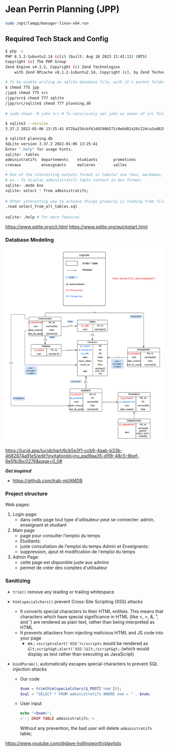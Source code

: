 # Jean Perrin Planning (JPP)

```bash
sudo /opt/lampp/manager-linux-x64.run
```

## Required Tech Stack and Config

```bash
$ php -v
PHP 8.1.2-1ubuntu2.14 (cli) (built: Aug 18 2023 11:41:11) (NTS)
Copyright (c) The PHP Group
Zend Engine v4.1.2, Copyright (c) Zend Technologies
    with Zend OPcache v8.1.2-1ubuntu2.14, Copyright (c), by Zend Technologies
```

```bash
# To be enable writing on sqlite database file, with it's parent folders, they should have the necessary permission
$ chmod 775 jpp
/jpp$ chmod 775 src
/jpp/src$ chmod 777 sqlite
/jpp/src/sqlite$ chmod 777 planning.db

# sudo chown -R john src # To recursively set john as owner of src folder
```

```bash
$ sqlite3 --version
3.37.2 2022-01-06 13:25:41 872ba256cbf61d9290b571c0e6d82a20c224ca3ad82971edc46b29818d5dalt1
```

```bash
$ sqlite3 planning.db
SQLite version 3.37.2 2022-01-06 13:25:41
Enter ".help" for usage hints.
sqlite> .tables
administratifs  departements    etudiants       promotions    
crenaux         enseignants     matieres        salles  
```

```bash
# One of the interesting outputs format is tabular one (box, markdown, table) 
# ex.: To display administratifs table content in box format:
sqlite> .mode box
sqlite> select * from administratifs;

# Other interesting way to achieve things properly is reading from files
.read select_from_all_tables.sql

sqlite> .help # for more features
```

<https://www.sqlite.org/cli.html>
<https://www.sqlite.org/quickstart.html>

### Database Modeling

![Database Model](./doc/Modélisation.png)

<https://lucid.app/lucidchart/6cb5e3f1-ccb9-4aab-b33b-4682874a91e5/edit?invitationId=inv_ead9aa35-d1f8-48c5-8bef-6e5fb3bc0276&page=0_0#>

**_Get inspired_**

- <https://github.com/trab-ml/AMDB>

### Project structure

Web pages:

1. Login page:
   - dans cette page tout type d'utilisateur peut se connecter: admin, enseignant et etudiant
2. Main page
   - page pour consulter l'emploi du temps
   - Etudiants:
   - juste consultation de l'emploi du temps
     Admin et Enseignants:
   - suppression, ajout et modification de l'emploi du temps
3. Admin Page:
   - cette page est disponible juste aux admins
   - permet de créer des comptes d'utilisateur

### Sanitizing

- `trim()` remove any leading or trailing whitespace

- `htmlspecialchars()` prevent Cross-Site Scripting (XSS) attacks
  - It converts special characters to their HTML entities. This means that characters which have special significance in HTML (like <, >, &, ", and ') are rendered as plain text, rather than being interpreted as HTML
  - It prevents attackers from injecting malicious HTML and JS code into your page
    - ex.: `<script>alert('XSS')</script>` would be rendered as `&lt;script&gt;alert('XSS')&lt;/script&gt;` (which would display as text rather than executing as JavaScript)

- `bindParam()`, automatically escapes special characters to prevent SQL injection attacks
  - Our code

    ```php
    $nom = trim(htmlspecialchars($_POST['nom']));
    $sql = "SELECT * FROM administratifs WHERE nom = " . $nom;
    ```

  - User input

    ```php
    echo "<$nom>";
    <''; DROP TABLE administratifs;'>
    ```

    Without any prevention, the bad user will delete `administratifs` table;

<https://www.youtube.com/@dave-hollingworth/playlists>
